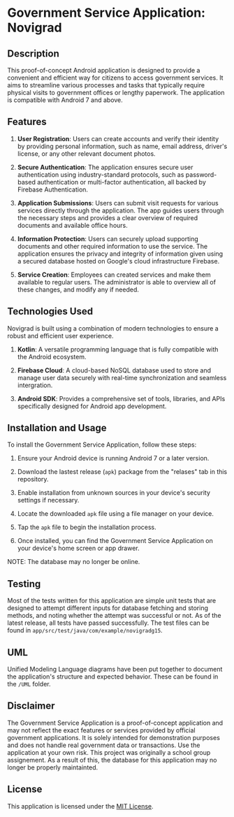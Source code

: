 # Government Service Application: Novigrad

## Description

This proof-of-concept Android application is designed to provide a convenient and efficient way for citizens to access government services. It aims to streamline various processes and tasks that typically require physical visits to government offices or lengthy paperwork. The application is compatible with Android 7 and above.

## Features

1. **User Registration**: Users can create accounts and verify their identity by providing personal information, such as name, email address, driver's license, or any other relevant document photos.

2. **Secure Authentication**: The application ensures secure user authentication using industry-standard protocols, such as password-based authentication or multi-factor authentication, all backed by Firebase Authentication.

3. **Application Submissions**: Users can submit visit requests for various services directly through the application. The app guides users through the necessary steps and provides a clear overview of required documents and available office hours.

4. **Information Protection**: Users can securely upload supporting documents and other required information to use the service. The application ensures the privacy and integrity of information given using a secured database hosted on Google's cloud infrastructure Firebase.

5. **Service Creation**: Employees can created services and make them available to regular users. The administrator is able to overview all of these changes, and modify any if needed.

## Technologies Used

Novigrad is built using a combination of modern technologies to ensure a robust and efficient user experience.

1. **Kotlin**:  A versatile programming language that is fully compatible with the Android ecosystem.

2. **Firebase Cloud**: A cloud-based NoSQL database used to store and manage user data securely with real-time synchronization and seamless intergration.

3. **Android SDK**: Provides a comprehensive set of tools, libraries, and APIs specifically designed for Android app development.

## Installation and Usage

To install the Government Service Application, follow these steps:

1. Ensure your Android device is running Android 7 or a later version.

2. Download the lastest release (`apk`) package from the "relases" tab in this repository.

3. Enable installation from unknown sources in your device's security settings if necessary.

4. Locate the downloaded `apk` file using a file manager on your device.

5. Tap the `apk` file to begin the installation process.

6. Once installed, you can find the Government Service Application on your device's home screen or app drawer.

NOTE: The database may no longer be online.

## Testing

Most of the tests written for this application are simple unit tests that are designed to attempt different inputs for database fetching and storing methods, and noting whether the attempt was successful or not. As of the latest release, all tests have passed successfully.
The test files can be found in `app/src/test/java/com/example/novigradg15`.

## UML

Unified Modeling Language diagrams have been put together to document the application's structure and expected behavior. These can be found in the `/UML` folder.

## Disclaimer

The Government Service Application is a proof-of-concept application and may not reflect the exact features or services provided by official government applications. It is solely intended for demonstration purposes and does not handle real government data or transactions. Use the application at your own risk.
This project was originally a school group assignement. As a result of this, the database for this application may no longer be properly maintainted.

## License

This application is licensed under the [MIT License](https://opensource.org/licenses/MIT).
